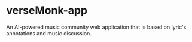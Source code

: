 # verseMonk-app
An AI-powered music community web application that is based on lyric's annotations and music discussion.

